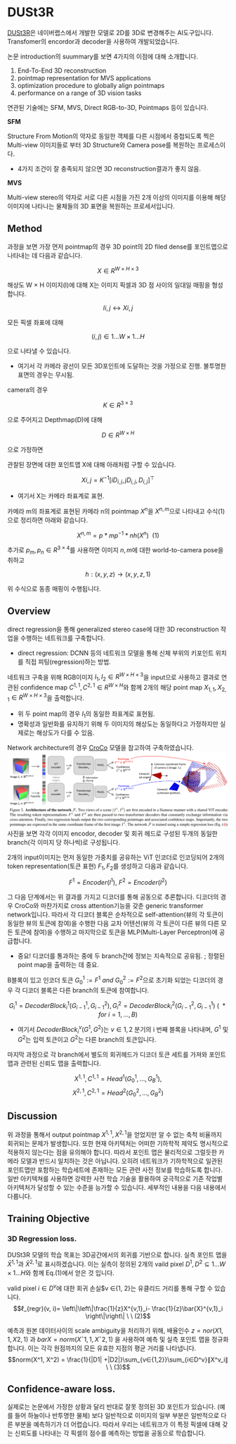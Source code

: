 # DUSt3R

[DUSt3R](https://github.com/naver/dust3r)은 네이버랩스에서 개발한 모델로 2D를 3D로 변경해주는 AI도구입니다.
Transfomer의 encordor과 decoder을 사용하여 개발되었습니다.

논문 introduction의 suummary를 보면 4가지의 이점에 대해 소개합니다.

1. End-To-End 3D reconstruction
2. pointmap representation for MVS applications
3. optimization procedure to globally align pointmaps
4. performance on a range of 3D vision tasks

연관된 기술에는 SFM, MVS, Direct RGB-to-3D, Pointmaps 등이 있습니다.

**SFM**

Structure From Motion의 약자로 동일한 객체를 다른 시점에서 중첩되도록 찍은 Multi-view 이미지들로 부터 3D Structure와 Camera pose를 복원하는 프로세스이다.

- 4가지 조건이 잘 충족되지 않으면 3D reconstruction결과가 좋지 않음.

**MVS**

Multi-view stereo의 약자로 서로 다른 시점을 가진 2개 이상의 이미지를 이용해 해당 이미지에 나타나는 물체들의 3D 표면을 복원하는 프로세서입니다.

## Method

과정을 보면 가장 먼저 pointmap의 경우
3D point의 2D filed dense를 포인트맵으로 나타내는 데 다음과 같습니다.

$$ X ∈ R^{W×H×3} $$

해상도 W × H 이미지(I)에 대해 X는 이미지 픽셀과 3D 점 사이의 일대일 매핑을 형성합니다.

$$ Ii,j ↔ Xi,j $$

모든 픽셀 좌표에 대해

$$ (i, j) ∈ {1 . . . W} × {1 . . . H} $$

으로 나타낼 수 있습니다.

- 여기서 각 카메라 광선이 모든 3D포인트에 도달하는 것을 가정으로 진행. 불투명한 표면의 경우는 무시됨.

camera의 경우

$$ K ∈ R^{3×3} $$

으로 주어지고
Depthmap(D)에 대해

$$ D ∈ R^{W×H} $$

으로 가정하면

관찰된 장면에 대한 포인트맵 X에 대해 아래처럼 구할 수 있습니다.

$$ Xi,j = K^{−1} [iD_{i,j} , jD_{i,j} , D_{i,j}]^⊤ $$

- 여기서 X는 카메라 좌표계로 표현.

카메라 m의 좌표계로 표현된 카메라 n의 pointmap $X^n$을 $X^{n,m}$으로 나타내고 수식(1)으로 정리하면 아래와 같습니다.

$$ X^{n,m}=p*{m}p^{-1}*{n}h(X^n) \ \ (1) $$

추가로 $p_m,p_n ∈ R^{3×4}$를 사용하면 이미지 $n,m$에 대한 world-to-camera pose을 취하고

$$ h : (x,y,z) → (x, y, z, 1) $$

위 수식으로 동종 매핑이 수행됩니다.

## Overview

direct regression을 통해 generalized stereo case에 대한 3D reconstruction 작업을 수행하는 네트워크를 구축합니다.

- direct regression: DCNN 등의 네트워크 모델을 통해 신체 부위의 키포인트 위치를 직접 피팅(regression)하는 방법.

네트워크 구축을 위해 RGB이미지 $I_1,I_2 ∈ R^{W×H×3}$을 input으로 사용하고 결과로 연관된 confidence map $C^{1,1},C^{2,1} ∈ R^{W×H}$와 함께 2개의 해당 point map $X_{1,1},X_{2,1} ∈ R^{W×H×3}$을 출력합니다.

- 위 두 point map의 경우 $I_1$의 동일한 좌표계로 표현됨.
- 명확성과 일반화를 유지하기 위해 두 이미지의 해상도는 동일하다고 가정하지만 실제로는 해상도가 다를 수 있음.

Network architecture의 경우 [CroCo](https://croco.europe.naverlabs.com/public/index.html) 모델을 참고하여 구축하였습니다.  
![Network_architecture](./Network_architecture.png "Network architecture 시각화")
사진을 보면 각각 이미지 encodor, decoder 및 회귀 헤드로 구성된 두개의 동일한 branch(각 이미지 당 하나씩)로 구성됩니다.

2개의 input이미지는 먼저 동일한 가중치를 공유하는 ViT 인코더로 인코딩되어 2개의 token representation(토큰 표현) $F_1,F_2$를 생성하고 다음과 같습니다.

$$ F^1 = Encoder(I^1),\ F^2 = Encoder(I^2) $$

그 다음 단계에서는 위 결과를 가지고 디코더를 통해 공동으로 추론합니다.
디코더의 경우 CroCo와 마찬가지로 cross attention기능을 갖춘 generic transformer network입니다.
따라서 각 디코더 블록은 순차적으로 self-attention(뷰의 각 토큰이 동일한 뷰의 토큰에 참여)을 수행한 다음 교차 어텐션(뷰의 각 토큰이 다른 뷰의 다른 모든 토큰에 참여)을 수행하고 마지막으로 토큰을 MLP(Multi-Layer Perceptron)에 공급합니다.

- 중요! 디코더를 통과하는 중에 두 branch간에 정보는 지속적으로 공유됨.
  ; 정렬된 point map을 출력하는 데 중요.

B블록이 있고 인코더 토큰 $G^1_0:= F^1 \ and \ G^2_0:= F^2$으로 초기화 되었는 디코더의 경우 각 디코더 블록은 다른 branch의 토큰에 참여합니다.

$$G^1_i = DecoderBlock^1_i(G^1_{i−1}, G^2_{i−1}), G^2_i = DecoderBlock^2_i(G^2_{i−1}, G^1_{i−1}) \ ( \ *for \ i = 1, . . . ,B)$$

- 여기서 $DecoderBlock^v_i(G^1,G^2)$는 $v ∈ {1, 2}$ 분기의 i 번째 블록을 나타내며, $G^1$ 및 $G^2$는 입력 토큰이고 $G^2$는 다른 branch의 토큰입니다.

마지막 과정으로 각 branch에서 별도의 회귀헤드가 디코더 토큰 세트를 가져와 포인트맵과 관련된 신뢰도 맵을 출력합니다.

$$ X^{1,1}, C^{1,1} = Head^1(G^1_0, . . . , G^1_B), $$
$$ X^{2,1}, C^{2,1} = Head^2(G^2_0, . . . , G^2_B) $$

## Discussion

위 과정을 통해서 output pointmap $X^{1,1}, X^{2,1}$을 얻었지만 알 수 없는 축척 비율까지 회귀되는 문제가 발생합니다. 또한 현재 아키텍처는 어떠한 기하학적 제약도 명시적으로 적용하지 않는다는 점을 유의해야 합니다. 따라서 포인트 맵은 물리적으로 그럴듯한 카메라 모델과 반드시 일치하는 것은 아닙니다. 오히려 네트워크가 기하학적으로 일관된 포인트맵만 포함하는 학습세트에 존재하는 모든 관련 사전 정보를 학습하도록 합니다. 일반 아키텍쳐를 사용하면 강력한 사전 학습 기술을 활용하여 궁극적으로 기존 작업별 아키텍처가 달성할 수 있는 수준을 능가할 수 있습니다. 세부적인 내용을 다음 내용에서 다룹니다.

## Training Objective

### 3D Regression loss. 
DUSt3R 모델의 학습 목표는 3D공간에서의 회귀를 기반으로 합니다. 실측 포인트 맵을 ${\bar{X}}^{1,1}$과 $\bar{X}^{2,1}$로 표시하겠습니다. 이는 실측이 정의된 2개의 vaild pixel $D^1, D^2 \subseteq {1 . . . W} × {1 . . . H}$와 함께 Eq.(1)에서 얻은 것 입니다.

valid pixel $i ∈ D^v$에 대한 회귀 손실$v ∈{1, 2}는 유클리드 거리를 통해 구할 수 있습니다.
$$ℓ_{regr}(v, i)= \left\|\left\|\frac{1}{z}X^{v,1}_i- \frac{1}{z}\bar{X}^{v,1}_i \right\|\right\| \ \ (2)$$

예측과 원본 데이터사이의 scale ambiguity을 처리하기 위해, 배율인수 $z = nor(X1,1, X2,1)$ 과 $bar{X} = norm(X¯ 1,1, X¯ 2,1)$ 을 사용하여 예측 및 실측 포인트 맵을 정규화합니다.
이는 각각 원점까지의 모든 유효한 지점의 평균 거리를 나타냅니다. 
$$norm(X^1, X^2) = \frac{1}{|D1| +|D2|}\sum_{v∈{1,2}}\sum_{i∈D^v}∥X^v_i∥ \ \ (3)$$

## Confidence-aware loss.
실제로는 논문에서 가정한 상황과 달리 반대로 잘못 정의된 3D 포인트가 있습니다. (예를 들어 하늘이나 반투명한 물체) 
보다 일반적으로 이미지의 일부 부분은 일반적으로 다른 부분을 예측하기가 더 어렵습니다.
따라서 우리는 네트워크가 이 특정 픽셀에 대해 갖는 신뢰도를 나타내는 각 픽셀의 점수를 예측하는 방법을 공동으로 학습합니다.
